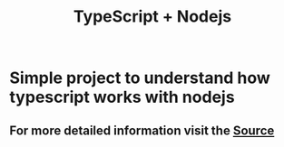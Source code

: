 <h1 align ="center"> TypeScript + Nodejs </h1>
<br>

# Simple project to understand how typescript works with nodejs

## For more detailed information visit the [Source](https://techsparx.com/nodejs/typescript/modules-01.html/)